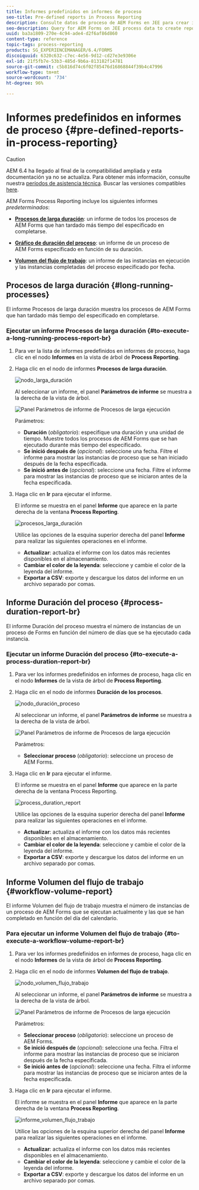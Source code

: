 ```yaml
---
title: Informes predefinidos en informes de proceso
seo-title: Pre-defined reports in Process Reporting
description: Consulte datos de proceso de AEM Forms en JEE para crear informes sobre los procesos de larga duración, la duración de los procesos y el volumen del flujo de trabajo.
seo-description: Query for AEM Forms on JEE process data to create reports on long running processes, Process duration, and Workflow volume
uuid: ba3a1809-270e-4c94-ade4-d2f6af86d860
content-type: reference
topic-tags: process-reporting
products: SG_EXPERIENCEMANAGER/6.4/FORMS
discoiquuid: 6320c632-c7ec-4e56-9d12-cd27e3e9306e
exl-id: 21f5fb7e-53b3-485d-9b6a-813182f14781
source-git-commit: c5b816d74c6f02f85476d16868844f39b4c47996
workflow-type: tm+mt
source-wordcount: '734'
ht-degree: 96%

---
```


# Informes predefinidos en informes de proceso {#pre-defined-reports-in-process-reporting}

>[!CAUTION]
>
>AEM 6.4 ha llegado al final de la compatibilidad ampliada y esta documentación ya no se actualiza. Para obtener más información, consulte nuestra [períodos de asistencia técnica](https://helpx.adobe.com/es/support/programs/eol-matrix.html). Buscar las versiones compatibles [here](https://experienceleague.adobe.com/docs/).

AEM Forms Process Reporting incluye los siguientes informes *predeterminados*:

* **[Procesos de larga duración](/help/forms/using/process-reporting/pre-defined-reports-in-process-reporting.md#p-long-running-processes-p)**: un informe de todos los procesos de AEM Forms que han tardado más tiempo del especificado en completarse.

* **[Gráfico de duración del proceso](/help/forms/using/process-reporting/pre-defined-reports-in-process-reporting.md#p-process-duration-report-br-p)**: un informe de un proceso de AEM Forms especificado en función de su duración.

* **[Volumen del flujo de trabajo](/help/forms/using/process-reporting/pre-defined-reports-in-process-reporting.md#p-workflow-volume-report-p)**: un informe de las instancias en ejecución y las instancias completadas del proceso especificado por fecha.

## Procesos de larga duración {#long-running-processes}

El informe Procesos de larga duración muestra los procesos de AEM Forms que han tardado más tiempo del especificado en completarse.

### Ejecutar un informe Procesos de larga duración {#to-execute-a-long-running-process-report-br}

1. Para ver la lista de informes predefinidos en informes de proceso, haga clic en el nodo **Informes** en la vista de árbol de **Process Reporting**.
1. Haga clic en el nodo de informes **Procesos de larga duración**.

   ![nodo_larga_duración](assets/long_running_node.png)

   Al seleccionar un informe, el panel **Parámetros de informe** se muestra a la derecha de la vista de árbol.

   ![Panel Parámetros de informe de Procesos de larga ejecución](assets/report_parameters_panel.png)

   Parámetros:

   * **Duración** (*obligatorio*): especifique una duración y una unidad de tiempo. Muestre todos los procesos de AEM Forms que se han ejecutado durante más tiempo del especificado.
   * **Se inició después de** (*opcional*): seleccione una fecha. Filtre el informe para mostrar las instancias de proceso que se han iniciado después de la fecha especificada.
   * **Se inició antes de** (*opcional*): seleccione una fecha. Filtre el informe para mostrar las instancias de proceso que se iniciaron antes de la fecha especificada.

1. Haga clic en **Ir** para ejecutar el informe.

   El informe se muestra en el panel **Informe** que aparece en la parte derecha de la ventana **Process Reporting**.

   ![procesos_larga_duración](assets/long_running_processes.png)

   Utilice las opciones de la esquina superior derecha del panel **Informe** para realizar las siguientes operaciones en el informe.

   * **Actualizar**: actualiza el informe con los datos más recientes disponibles en el almacenamiento.
   * **Cambiar el color de la leyenda**: seleccione y cambie el color de la leyenda del informe.
   * **Exportar a CSV**: exporte y descargue los datos del informe en un archivo separado por comas.

## Informe Duración del proceso {#process-duration-report-br}

El informe Duración del proceso muestra el número de instancias de un proceso de Forms en función del número de días que se ha ejecutado cada instancia.

### Ejecutar un informe Duración del proceso {#to-execute-a-process-duration-report-br}

1. Para ver los informes predefinidos en informes de proceso, haga clic en el nodo **Informes** de la vista de árbol de **Process Reporting**.
1. Haga clic en el nodo de informes **Duración de los procesos**.

   ![nodo_duración_proceso](assets/process_duration_node.png)

   Al seleccionar un informe, el panel **Parámetros de informe** se muestra a la derecha de la vista de árbol.

   ![Panel Parámetros de informe de Procesos de larga ejecución](assets/process_duration_params.png)

   Parámetros:

   * **Seleccionar proceso** (*obligatorio*): seleccione un proceso de AEM Forms.

1. Haga clic en **Ir** para ejecutar el informe.

   El informe se muestra en el panel **Informe** que aparece en la parte derecha de la ventana Process Reporting.

   ![process_duration_report](assets/process_duration_report.png)

   Utilice las opciones de la esquina superior derecha del panel **Informe** para realizar las siguientes operaciones en el informe.

   * **Actualizar**: actualiza el informe con los datos más recientes disponibles en el almacenamiento.
   * **Cambiar el color de la leyenda**: seleccione y cambie el color de la leyenda del informe.
   * **Exportar a CSV**: exporte y descargue los datos del informe en un archivo separado por comas.

## Informe Volumen del flujo de trabajo {#workflow-volume-report}

El informe Volumen del flujo de trabajo muestra el número de instancias de un proceso de AEM Forms que se ejecutan actualmente y las que se han completado en función del día del calendario.

### Para ejecutar un informe Volumen del flujo de trabajo {#to-execute-a-workflow-volume-report-br}

1. Para ver los informes predefinidos en informes de proceso, haga clic en el nodo **Informes** de la vista de árbol de **Process Reporting**.
1. Haga clic en el nodo de informes **Volumen del flujo de trabajo**.

   ![nodo_volumen_flujo_trabajo](assets/workflow_volume_node.png)

   Al seleccionar un informe, el panel **Parámetros de informe** se muestra a la derecha de la vista de árbol.

   ![Panel Parámetros de informe de Procesos de larga ejecución](assets/workflow_volume_params.png)

   Parámetros:

   * **Seleccionar proceso** (*obligatorio*): seleccione un proceso de AEM Forms.
   * **Se inició después de** (*opcional*): seleccione una fecha. Filtra el informe para mostrar las instancias de proceso que se iniciaron después de la fecha especificada.
   * **Se inició antes de** (*opcional*): seleccione una fecha. Filtra el informe para mostrar las instancias de proceso que se iniciaron antes de la fecha especificada.

1. Haga clic en **Ir** para ejecutar el informe.

   El informe se muestra en el panel **Informe** que aparece en la parte derecha de la ventana **Process Reporting**.

   ![informe_volumen_flujo_trabajo](assets/workflow_volume_report.png)

   Utilice las opciones de la esquina superior derecha del panel **Informe** para realizar las siguientes operaciones en el informe.

   * **Actualizar**: actualiza el informe con los datos más recientes disponibles en el almacenamiento.
   * **Cambiar el color de la leyenda**: seleccione y cambie el color de la leyenda del informe.
   * **Exportar a CSV**: exporte y descargue los datos del informe en un archivo separado por comas.
